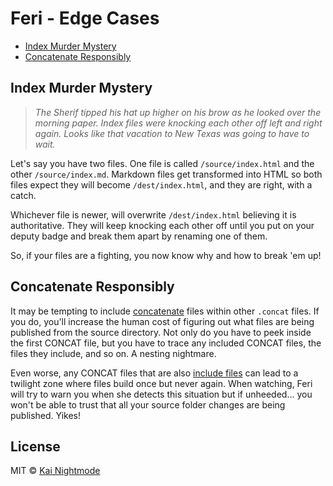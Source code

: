 # Feri - Edge Cases

* [Index Murder Mystery](#index-murder-mystery)
* [Concatenate Responsibly](#concatenate-responsibly)

## Index Murder Mystery

> *The Sherif tipped his hat up higher on his brow as he looked over the morning paper. Index files were knocking each other off left and right again. Looks like that vacation to New Texas was going to have to wait.*

Let's say you have two files. One file is called `/source/index.html` and the other `/source/index.md`. Markdown files get transformed into HTML so both files expect they will become `/dest/index.html`, and they are right, with a catch.

Whichever file is newer, will overwrite `/dest/index.html` believing it is authoritative. They will keep knocking each other off until you put on your deputy badge and break them apart by renaming one of them.

So, if your files are a fighting, you now know why and how to break 'em up!

## Concatenate Responsibly

It may be tempting to include [concatenate](unique-file-types.md#concatenate-concat) files within other `.concat` files. If you do, you'll increase the human cost of figuring out what files are being published from the source directory. Not only do you have to peek inside the first CONCAT file, but you have to trace any included CONCAT files, the files they include, and so on. A nesting nightmare.

Even worse, any CONCAT files that are also [include files](../../readme.MD#include-files) can lead to a twilight zone where files build once but never again. When watching, Feri will try to warn you when she detects this situation but if unheeded... you won't be able to trust that all your source folder changes are being published. Yikes!

## License

MIT © [Kai Nightmode](https://twitter.com/kai_nightmode)